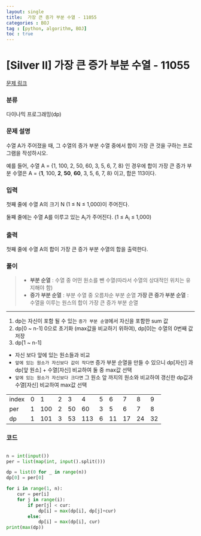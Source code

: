 ```yaml
---
layout: single
title:  가장 큰 증가 부분 수열 - 11055 
categories : BOJ
tag : [python, algorithm, BOJ]
toc : true
---
```


# [Silver II] 가장 큰 증가 부분 수열 - 11055 

[문제 링크](https://www.acmicpc.net/problem/11055) 


### 분류

다이나믹 프로그래밍(dp)

### 문제 설명

<p>수열 A가 주어졌을 때, 그 수열의 증가 부분 수열 중에서 합이 가장 큰 것을 구하는 프로그램을 작성하시오.</p>

<p>예를 들어, 수열 A = {1, 100, 2, 50, 60, 3, 5, 6, 7, 8} 인 경우에 합이 가장 큰 증가 부분 수열은 A = {<strong>1</strong>, 100, <strong>2</strong>, <strong>50</strong>, <strong>60</strong>, 3, 5, 6, 7, 8} 이고, 합은 113이다.</p>

### 입력 

 <p>첫째 줄에 수열 A의 크기 N (1 ≤ N ≤ 1,000)이 주어진다.</p>

<p>둘째 줄에는 수열 A를 이루고 있는 A<sub>i</sub>가 주어진다. (1 ≤ A<sub>i</sub> ≤ 1,000)</p>

### 출력 

 <p>첫째 줄에 수열 A의 합이 가장 큰 증가 부분 수열의 합을 출력한다.</p>


### 풀이

> - **부분 순열** : 수열 중 어떤 원소를 뺀 수열(따라서 수열의 상대적인 위치는 유지해야 함)
> - **증가 부분 순열** : 부분 수열 중 오름차순 부분 순열 
> **가장 큰 증가 부분 순열** : 수열을 이루는 원스의 합이 가장 큰 증가 부분 순열 

----

1. dp는 자신이 포함 될 수 있는 `증가 부분 순열`에서 자신을 포함한 sum 값
2. dp[0 ~ n-1] 0으로 초기화 (max값을 비교하기 위하여), dp[0]는 수열의 0번째 값 저장
3. dp[1 ~ n-1]
- 자신 보다 앞에 있는 원소들과 비교
- `앞에 있는 원소가 자신보다 값이 작다면` 증가 부분 순열을 만들 수 있으니 dp[자신] 과 dp[앞 원소] + 수열[자신] 비교하여 둘 중 max값 선택
- `앞에 있는 원소가
자신보다 크다면` 그 원소 앞 까지의 원소와 비교하여 갱신한 dp값과 수열[자신] 비교하여 max값 선택 

<div>
    <table>
        <tr>
        <td>index</td>
        <td>0</td>
        <td>1</td>
        <td>2</td>
        <td>3</td>
        <td>4</td>
        <td>5</td>
        <td>6</td>
        <td>7</td>
        <td>8</td>
        <td>9</td>
        </tr>
        <tr>
        <td>per</td>
        <td>1</td>
        <td>100</td>
        <td>2</td>
        <td>50</td>
        <td>60</td>
        <td>3</td>
        <td>5</td>
        <td>6</td>
        <td>7</td>
        <td>8</td>
        </tr>
        <tr>
        <td>dp</td>
        <td>1</td>
        <td>101</td>
        <td>3</td>
        <td>53</td>
        <td>113</td>
        <td>6</td>
        <td>11</td>
        <td>17</td>
        <td>24</td>
        <td>32</td>
    </table>
</div>


### 코드

```python

n = int(input())
per = list(map(int, input().split()))

dp = list(0 for _ in range(n))
dp[0] = per[0]

for i in range(1, n):
    cur = per[i]
    for j in range(i):
        if per[j] < cur:
            dp[i] = max(dp[i], dp[j]+cur)
        else:
            dp[i] = max(dp[i], cur)
print(max(dp))


```
